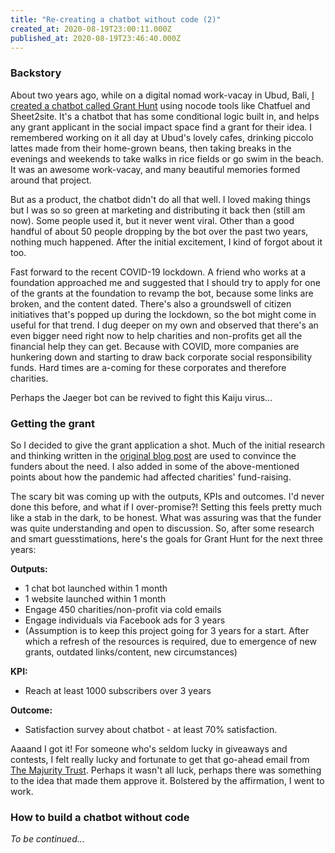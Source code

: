 ```yaml
---
title: "Re-creating a chatbot without code (2)"
created_at: 2020-08-19T23:00:11.000Z
published_at: 2020-08-19T23:46:40.000Z
---
```

### **Backstory**

About two years ago, while on a digital nomad work-vacay in Ubud, Bali, [I created a chatbot called Grant Hunt](https://jasonleow.sg/763/creating-chatbot-without-code/) using nocode tools like Chatfuel and Sheet2site. It's a chatbot that has some conditional logic built in, and helps any grant applicant in the social impact space find a grant for their idea. I remembered working on it all day at Ubud's lovely cafes, drinking piccolo lattes made from their home-grown beans, then taking breaks in the evenings and weekends to take walks in rice fields or go swim in the beach. It was an awesome work-vacay, and many beautiful memories formed around that project. 

  

But as a product, the chatbot didn't do all that well. I loved making things but I was so so green at marketing and distributing it back then (still am now). Some people used it, but it never went viral. Other than a good handful of about 50 people dropping by the bot over the past two years, nothing much happened. After the initial excitement, I kind of forgot about it too.

  

Fast forward to the recent COVID-19 lockdown. A friend who works at a foundation approached me and suggested that I should try to apply for one of the grants at the foundation to revamp the bot, because some links are broken, and the content dated. There's also a groundswell of citizen initiatives that's popped up during the lockdown, so the bot might come in useful for that trend. I dug deeper on my own and observed that there's an even bigger need right now to help charities and non-profits get all the financial help they can get. Because with COVID, more companies are hunkering down and starting to draw back corporate social responsibility funds. Hard times are a-coming for these corporates and therefore charities. 

  

Perhaps the Jaeger bot can be revived to fight this Kaiju virus...

  

### **Getting the grant**

So I decided to give the grant application a shot. Much of the initial research and thinking written in the [original blog post](https://jasonleow.sg/763/creating-chatbot-without-code/) are used to convince the funders about the need. I also added in some of the above-mentioned points about how the pandemic had affected charities' fund-raising.

  

The scary bit was coming up with the outputs, KPIs and outcomes. I'd never done this before, and what if I over-promise?! Setting this feels pretty much like a stab in the dark, to be honest. What was assuring was that the funder was quite understanding and open to discussion. So, after some research and smart guesstimations, here's the goals for Grant Hunt for the next three years:

  

**Outputs:**

*   1 chat bot launched within 1 month
*   1 website launched within 1 month
*   Engage 450 charities/non-profit via cold emails
*   Engage individuals via Facebook ads for 3 years
*   (Assumption is to keep this project going for 3 years for a start. After which a refresh of the resources is required, due to emergence of new grants, outdated links/content, new circumstances)

  

**KPI:**

*   Reach at least 1000 subscribers over 3 years

  

**Outcome:**

*   Satisfaction survey about chatbot - at least 70% satisfaction.

  

Aaaand I got it! For someone who's seldom lucky in giveaways and contests, I felt really lucky and fortunate to get that go-ahead email from [The Majurity Trust](https://www.majurity.sg/sgstrong). Perhaps it wasn't all luck, perhaps there was something to the idea that made them approve it. Bolstered by the affirmation, I went to work. 

  

### **How to build a chatbot without code** 

  

_To be continued..._
